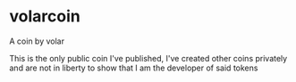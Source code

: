 # volarcoin
A coin by volar

This is the only public coin I've published, I've created other coins privately and are not in liberty to show that I am the developer of said tokens
